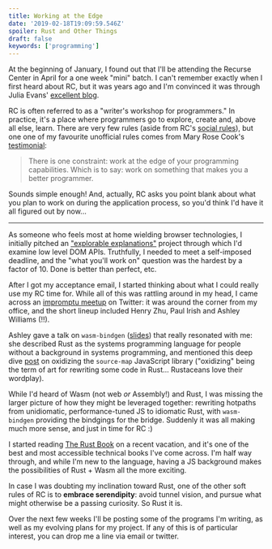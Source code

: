 ```yaml
---
title: Working at the Edge
date: '2019-02-18T19:09:59.546Z'
spoiler: Rust and Other Things
draft: false
keywords: ['programming']
---
```


At the beginning of January, I found out that I'll be attending the Recurse Center in April for a one week "mini" batch. I can't remember exactly when I first heard about RC, but it was years ago and I'm convinced it was through Julia Evans' [excellent blog](https://jvns.ca/).

RC is often referred to as a "writer's workshop for programmers." In practice, it's a place where programmers go to explore, create and, above all else, learn. There are very few rules (aside from RC's [social rules](https://www.recurse.com/social-rules)), but one one of my favourite unofficial rules comes from Mary Rose Cook's [testimonial](https://maryrosecook.com/blog/post/recurse-center-testimonial):

> There is one constraint: work at the edge of your programming capabilities. Which is to say: work on something that makes you a better programmer.

Sounds simple enough! And, actually, RC asks you point blank about what you plan to work on during the application process, so you'd think I'd have it all figured out by now...

---

As someone who feels most at home wielding browser technologies, I initially pitched an ["explorable explanations"](https://explorabl.es/) project through which I'd examine low level DOM APIs. Truthfully, I needed to meet a self-imposed deadline, and the "what you'll work on" question was the hardest by a factor of 10. Done is better than perfect, etc.

After I got my acceptance email, I started thinking about what I could really use my RC time for. While all of this was rattling around in my head, I came across an [impromptu meetup](https://twitter.com/kosamari/status/1088191984718761984) on Twitter: it was around the corner from my office, and the short lineup included Henry Zhu, Paul Irish and Ashley Williams (!!).

Ashley gave a talk on `wasm-bindgen` ([slides](https://bit.ly/hello-wasm-bindgen)) that really resonated with me: she described Rust as the systems programming language for people without a background in systems programming, and mentioned this deep dive [post](https://hacks.mozilla.org/2018/01/oxidizing-source-maps-with-rust-and-webassembly/) on oxidizing the `source-map` JavaScript library ("oxidizing" being the term of art for rewriting some code in Rust... Rustaceans love their wordplay).

While I'd heard of Wasm (not web _or_ Assembly!) and Rust, I was missing the larger picture of how they might be leveraged together: rewriting hotpaths from unidiomatic, performance-tuned JS to idiomatic Rust, with `wasm-bindgen` providing the bindgings for the bridge. Suddenly it was all making much more sense, and just in time for RC :)

I started reading [The Rust Book](https://doc.rust-lang.org/stable/book/) on a recent vacation, and it's one of the best and most accessible technical books I've come across. I'm half way through, and while I'm new to the language, having a JS background makes the possibilities of Rust + Wasm all the more exciting.

In case I was doubting my inclination toward Rust, one of the other soft rules of RC is to **embrace serendipity**: avoid tunnel vision, and pursue what might otherwise be a passing curiosity. So Rust it is.

Over the next few weeks I'll be posting some of the programs I'm writing, as well as my evolving plans for my project. If any of this is of particular interest, you can drop me a line via email or twitter.
